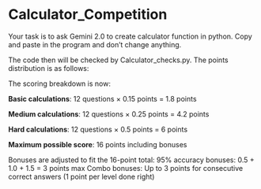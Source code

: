# Calculator_Competition

Your task is to ask Gemini 2.0 to create calculator function in python. Copy and paste in the program and don’t change anything.

The code then will be checked by Calculator_checks.py. The points distribution is as follows:

The scoring breakdown is now:

**Basic calculations**: 12 questions × 0.15 points = 1.8 points

**Medium calculations**: 12 questions × 0.25 points = 4.2 points

**Hard calculations**: 12 questions × 0.5 points = 6 points

**Maximum possible score**: 16 points including bonuses

Bonuses are adjusted to fit the 16-point total:
95% accuracy bonuses: 0.5 + 1.0 + 1.5 = 3 points max
Combo bonuses: Up to 3 points for consecutive correct answers (1 point per level done right)
